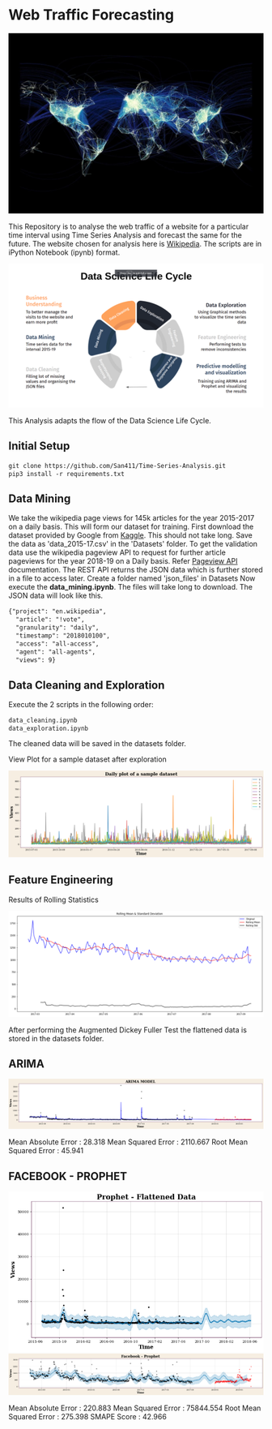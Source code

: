 # Web Traffic Forecasting

![Web Traffic visual](Display_Images/Web_Traffic.jpg)

This Repository is to analyse the web traffic of a website for a particular time interval using Time Series Analysis and forecast the same for the future. The website chosen for analysis here is [Wikipedia](https://www.wikipedia.org/). 
The scripts are in iPython Notebook (ipynb) format.

![DSLC](Display_Images/DSLC.png)

This Analysis adapts the flow of the Data Science Life Cycle.

## Initial Setup

```
git clone https://github.com/San411/Time-Series-Analysis.git
pip3 install -r requirements.txt
```
## Data Mining

We take the wikipedia page views for 145k articles for the year 2015-2017 on a daily basis. This will form our dataset for training.
First download the dataset provided by Google from [Kaggle](https://www.kaggle.com/c/web-traffic-time-series-forecasting/data). This should not take long. Save the data as 'data_2015-17.csv' in the 'Datasets' folder.
To get the validation data use the wikipedia pageview API to request for further article pageviews for the year 2018-19 on a Daily basis. Refer [Pageview API](https://wikimedia.org/api/rest_v1/) documentation.
The REST API returns the JSON data which is further stored in a file to access later. Create a folder named 'json_files' in Datasets
Now execute the **data_mining.ipynb**. The files will take long to download. 
The JSON data will look like this.
```
{"project": "en.wikipedia",
  "article": "!vote", 
  "granularity": "daily",
  "timestamp": "2018010100",
  "access": "all-access", 
  "agent": "all-agents",
  "views": 9}
```

## Data Cleaning and Exploration

Execute the 2 scripts in the following order:
 ```
 data_cleaning.ipynb
 data_exploration.ipynb 
 ```
The cleaned data will be saved in the datasets folder.

View Plot for a sample dataset after exploration

![View Plot](Display_Images/Daily_Plot.png)

## Feature Engineering

Results of Rolling Statistics 

![R-Stats](Display_Images/r_Stats.png)

After performing the Augmented Dickey Fuller Test the flattened data is stored in the datasets folder.

## ARIMA

![ARIMA](Display_Images/ARIMA.png)

 Mean Absolute Error : 28.318
 Mean Squared Error : 2110.667
 Root Mean Squared Error : 45.941

## FACEBOOK - PROPHET

![PROPHET - FLATTENED](Display_Images/PROPHET_FLATTENED.png)
![PROPHET](Display_Images/PROPHET.png)

 Mean Absolute Error : 220.883
 Mean Squared Error : 75844.554
 Root Mean Squared Error : 275.398
 SMAPE Score : 42.966




